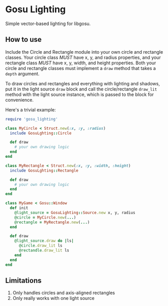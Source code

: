 Gosu Lighting
=============

Simple vector-based lighting for libgosu.

How to use
----------

Include the Circle and Rectangle module into your own circle and rectangle classes. Your circle class _MUST_ have x, y, and radius properties, and your rectangle class _MUST_ have x, y, width, and height properties. Both your circle and rectangle classes must implement a `draw` method that takes a `depth` argument.

To draw circles and rectangles and everything with lighting and shadows, put it in the light source `draw` block and call the circle/rectangle `draw_lit` method with the light source instance, which is passed to the block for convenience.

Here's a trivial example:
```ruby
require 'gosu_lighting'

class MyCircle < Struct.new(:x, :y, :radius)
  include GosuLghting::Circle

  def draw
    # your own drawing logic
  end
end

class MyRectangle < Struct.new(:x, :y, :width, :height)
  include GosuLghting::Rectangle

  def draw
    # your own drawing logic
  end
end

class MyGame < Gosu::Window
  def init
    @light_source = GosuLighting::Source.new x, y, radius
    @circle = MyCircle.new(...)
    @rectangle = MyRectangle.new(...)
  end

  def draw
    @light_source.draw do |ls|
      @circle.draw_lit ls
      @rectandle.draw_lit ls
    end
  end
end
```

Limitations
-----------

1. Only handles circles and axis-aligned rectangles
2. Only really works with one light source

